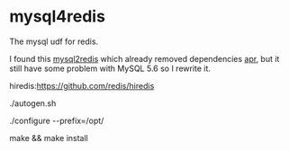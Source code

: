# mysql4redis
The mysql udf for redis.

I found this [mysql2redis](https://github.com/wurei/mysql4redis.git/) which already removed dependencies [apr](http://apr.apache.org/download.cgi), but it still have some problem with MySQL 5.6 so I rewrite it.

hiredis:https://github.com/redis/hiredis

./autogen.sh

./configure --prefix=/opt/

make && make install
